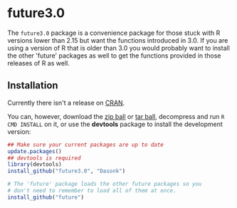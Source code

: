 future3.0
==========

The `future3.0` package is a convenience package for those stuck with R versions lower than 2.15 but want the functions introduced in 3.0.  If you are using a version of R that is older than 3.0 you would probably want to install the other 'future' packages as well to get the functions provided in those releases of R as well.
    
## Installation

Currently there isn't a release on [CRAN](http://cran.r-project.org/).

You can, however, download the [zip ball](https://github.com/Dasonk/future3.0/zipball/master) or [tar ball](https://github.com/Dasonk/future3.0/tarball/master), decompress and run `R CMD INSTALL` on it, or use the **devtools** package to install the development version:

```r
## Make sure your current packages are up to date
update.packages()
## devtools is required
library(devtools)
install_github("future3.0", "Dasonk")

# The 'future' package loads the other future packages so you 
# don't need to remember to load all of them at once.
install_github("future")
```
